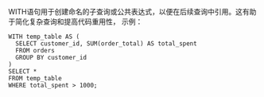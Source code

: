 WITH语句用于创建命名的子查询或公共表达式，以便在后续查询中引用。这有助于简化复杂查询和提高代码重用性，
示例：
```
WITH temp_table AS (
  SELECT customer_id, SUM(order_total) AS total_spent
  FROM orders
  GROUP BY customer_id
)
SELECT *
FROM temp_table
WHERE total_spent > 1000;
```